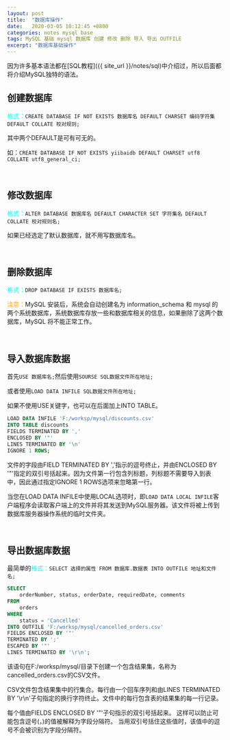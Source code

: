 ```yaml
---
layout: post
title:  "数据库操作"
date:   2020-03-05 10:12:45 +0800
categories: notes mysql base
tags: MySQL 基础 mysql 数据库 创建 修改 删除 导入 导出 OUTFILE
excerpt: "数据库基础操作"
---
```


因为许多基本语法都在[SQL教程]({{ site_url }}/notes/sql)中介绍过，所以后面都将介绍MySQL独特的语法。

## 创建数据库

<span style="color:aqua">格式：</span>`CREATE DATABASE IF NOT EXISTS 数据库名 DEFAULT CHARSET 编码字符集 DEFAULT COLLATE 校对规则;`

其中两个DEFAULT是可有可无的。

如：`CREATE DATABASE IF NOT EXISTS yiibaidb DEFAULT CHARSET utf8 COLLATE utf8_general_ci;`

&emsp;

## 修改数据库

<span style="color:aqua">格式：</span>`ALTER DATABASE 数据库名 DEFAULT CHARACTER SET 字符集名 DEFAULT COLLATE 校对规则名;`

如果已经选定了默认数据库，就不用写数据库名。

&emsp;

## 删除数据库

<span style="color:aqua">格式：</span>`DROP DATABASE IF EXISTS 数据库名;`

<span style="color:orange">注意：</span>MySQL 安装后，系统会自动创建名为 information_schema 和 mysql 的两个系统数据库，系统数据库存放一些和数据库相关的信息，如果删除了这两个数据库，MySQL 将不能正常工作。

&emsp;

## 导入数据库数据

首先`USE 数据库名;`然后使用`SOURSE SQL数据文件所在地址;`

或者使用`LOAD DATA INFILE SQL数据文件所在地址;`

如果不使用USE关键字，也可以在后面加上INTO TABLE。

```sql
LOAD DATA INFILE 'F:/worksp/mysql/discounts.csv' 
INTO TABLE discounts 
FIELDS TERMINATED BY ','
ENCLOSED BY '"'
LINES TERMINATED BY '\n'
IGNORE 1 ROWS;
```

文件的字段由FIELD TERMINATED BY ','指示的逗号终止，并由ENCLOSED BY '"'指定的双引号括起来。因为文件第一行包含列标题，列标题不需要导入到表中，因此通过指定IGNORE 1 ROWS选项来忽略第一行。

当您在LOAD DATA INFILE中使用LOCAL选项时，即`LOAD DATA LOCAL INFILE`客户端程序会读取客户端上的文件并将其发送到MySQL服务器。该文件将被上传到数据库服务器操作系统的临时文件夹。

&emsp;

## 导出数据库数据

最简单的<span style="color:aqua">格式：</span>`SELECT 选择的属性 FROM 数据库.数据表 INTO OUTFILE 地址和文件名;`

```sql
SELECT 
    orderNumber, status, orderDate, requiredDate, comments
FROM
    orders
WHERE
    status = 'Cancelled'
INTO OUTFILE 'F:/worksp/mysql/cancelled_orders.csv'
FIELDS ENCLOSED BY '"'
TERMINATED BY ';'
ESCAPED BY '"'
LINES TERMINATED BY '\r\n';
```

该语句在F:/worksp/mysql/目录下创建一个包含结果集，名称为cancelled_orders.csv的CSV文件。

CSV文件包含结果集中的行集合。每行由一个回车序列和由LINES TERMINATED BY '\r\n'子句指定的换行字符终止。文件中的每行包含表的结果集的每一行记录。

每个值由FIELDS ENCLOSED BY '"'子句指示的双引号括起来。 这样可以防止可能包含逗号(，)的值被解释为字段分隔符。 当用双引号括住这些值时，该值中的逗号不会被识别为字段分隔符。



